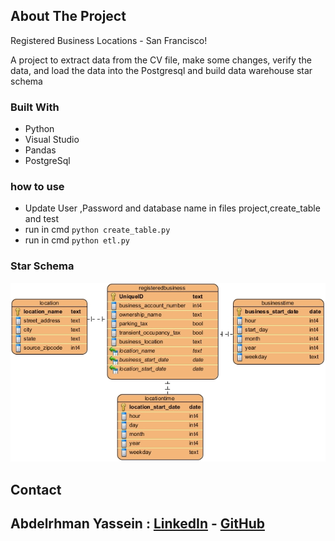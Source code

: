 <div id="top"></div>

<!-- ABOUT THE PROJECT -->
## About The Project


 Registered Business Locations - San Francisco!<br/>

 A project to extract data from the CV file, make some changes, verify the data, and load the data into the Postgresql
 and build data warehouse star schema<br/>





### Built With

* Python
* Visual Studio
* Pandas 
* PostgreSql

### how to use

* Update User ,Password and database name in files
 project,create_table and test
* run in cmd ``` python create_table.py ```
* run in cmd ``` python etl.py ``` 





 


### Star Schema
![Star Schema](https://github.com/Abdelrhman-Yassein/-ETL---Registered-Business-Locations---San-Francisco/blob/main/Registered%20Business%20Locations%20-%20Fact%20Model.jpg?raw=true)

## Contact

## **Abdelrhman Yassein  :**  [LinkedIn](https://www.linkedin.com/in/Abdelrhman-Yassein/) - [GitHub](https://github.com/Abdelrhman-Yassein?tab=repositories)




